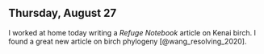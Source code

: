 
## Thursday, August 27

I worked at home today writing a *Refuge Notebook* article on Kenai birch. I found a great new article on birch phylogeny [@wang_resolving_2020].

